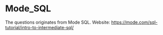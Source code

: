 # Mode_SQL
The questions originates from Mode SQL. 
Website: https://mode.com/sql-tutorial/intro-to-intermediate-sql/
